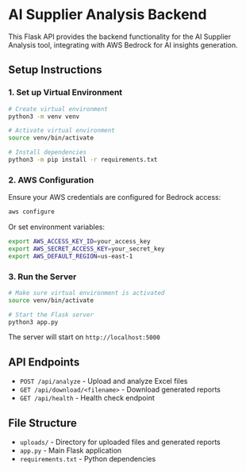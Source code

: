# AI Supplier Analysis Backend

This Flask API provides the backend functionality for the AI Supplier Analysis tool, integrating with AWS Bedrock for AI insights generation.

## Setup Instructions

### 1. Set up Virtual Environment
```bash
# Create virtual environment
python3 -m venv venv

# Activate virtual environment
source venv/bin/activate

# Install dependencies
python3 -m pip install -r requirements.txt
```

### 2. AWS Configuration
Ensure your AWS credentials are configured for Bedrock access:
```bash
aws configure
```

Or set environment variables:
```bash
export AWS_ACCESS_KEY_ID=your_access_key
export AWS_SECRET_ACCESS_KEY=your_secret_key
export AWS_DEFAULT_REGION=us-east-1
```

### 3. Run the Server
```bash
# Make sure virtual environment is activated
source venv/bin/activate

# Start the Flask server
python3 app.py
```

The server will start on `http://localhost:5000`

## API Endpoints

- `POST /api/analyze` - Upload and analyze Excel files
- `GET /api/download/<filename>` - Download generated reports
- `GET /api/health` - Health check endpoint

## File Structure
- `uploads/` - Directory for uploaded files and generated reports
- `app.py` - Main Flask application
- `requirements.txt` - Python dependencies 